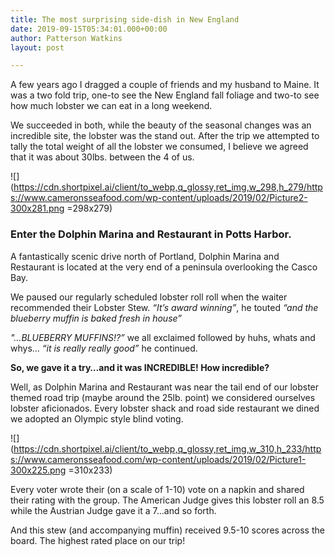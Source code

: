 ```yaml
---
title: The most surprising side-dish in New England
date: 2019-09-15T05:34:01.000+00:00
author: Patterson Watkins
layout: post

---
```

A few years ago I dragged a couple of friends and my husband to Maine. It was a two fold trip, one-to see the New England fall foliage and two-to see how much lobster we can eat in a long weekend. 

We succeeded in both, while the beauty of the seasonal changes was an incredible site, the lobster was the stand out. After the trip we attempted to tally the total weight of all the lobster we consumed, I believe we agreed that it was about 30lbs. between the 4 of us.

![](https://cdn.shortpixel.ai/client/to_webp,q_glossy,ret_img,w_298,h_279/https://www.cameronsseafood.com/wp-content/uploads/2019/02/Picture2-300x281.png =298x279)

### **Enter the Dolphin Marina and Restaurant in Potts Harbor.** 

A fantastically scenic drive north of Portland, Dolphin Marina and Restaurant is located at the very end of a peninsula overlooking the Casco Bay. 

We paused our regularly scheduled lobster roll roll when the waiter recommended their Lobster Stew. _“It’s award winning”_, he touted _“and the blueberry muffin is baked fresh in house”_

_"…BLUEBERRY MUFFINS!?”_ we all exclaimed followed by huhs, whats and whys… _“it is really really good”_ he continued. 

**So, we gave it a try…and it was INCREDIBLE! How incredible?**

Well, as Dolphin Marina and Restaurant was near the tail end of our lobster themed road trip (maybe around the 25lb. point) we considered ourselves lobster aficionados. Every lobster shack and road side restaurant we dined we adopted an Olympic style blind voting.

![](https://cdn.shortpixel.ai/client/to_webp,q_glossy,ret_img,w_310,h_233/https://www.cameronsseafood.com/wp-content/uploads/2019/02/Picture1-300x225.png =310x233)

Every voter wrote their (on a scale of 1-10) vote on a napkin and shared their rating with the group. The American Judge gives this lobster roll an 8.5 while the Austrian Judge gave it a 7…and so forth. 

And this stew (and accompanying muffin) received 9.5-10 scores across the board. The highest rated place on our trip!